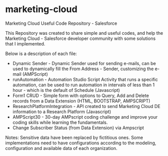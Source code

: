 # marketing-cloud
Marketing Cloud Useful Code Repository - Salesforce

This Repository was created to share simple and useful codes, and help the Marketing Cloud - Salesforce developer community with some solutions that I implemented.

Below is a description of each file:

- Dynamic Sender - Dynamic Sender used for sending e-mails, can be used to dynamically fill the From Address - Sender, customizing the e-mail (AMPScript)
- runAutomation - Automation Studio Script Activity that runs a specific automation, can be used to run automation in intervals of less than 1 hour - which is the default of Schedule (Javascript)
- Form1 CRUD - Simple form with options to Query, Add and Delete records from a Data Extension (HTML, BOOTSTRAP, AMPSCRIPT)
- ResearchPlatformIntegration - API created to send Marketing Cloud DE information to a Research Platform (Javascript)
- AMPScript30 - 30-day AMPscript coding challenge and improve your coding skills while learning the fundamentals.
- Change Subscriber Status (from Data Extension) via Ampscript 



Notes: Sensitive data have been replaced by fictitious ones. Some implementations need to have configurations according to the modeling, configuration and available data of each organization.


